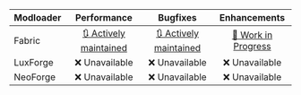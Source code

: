 | Modloader | Performance | Bugfixes | Enhancements |
| --- | :---: | :---: | :---: |
| Fabric | [🔃 Actively maintained](https://github.com/DJSng106/toolkit/blob/main/mc/versions/21/4/fabric/optimizations.md) | [🔃 Actively maintained](https://github.com/DJSng106/toolkit/blob/main/mc/versions/21/4/fabric/fixes.md) | [🚧 Work in Progress](https://github.com/DJSng106/toolkit/blob/main/mc/versions/21/4/fabric/enhancements.md) |
| LuxForge | ❌ Unavailable | ❌ Unavailable | ❌ Unavailable |
| NeoForge | ❌ Unavailable | ❌ Unavailable | ❌ Unavailable |
